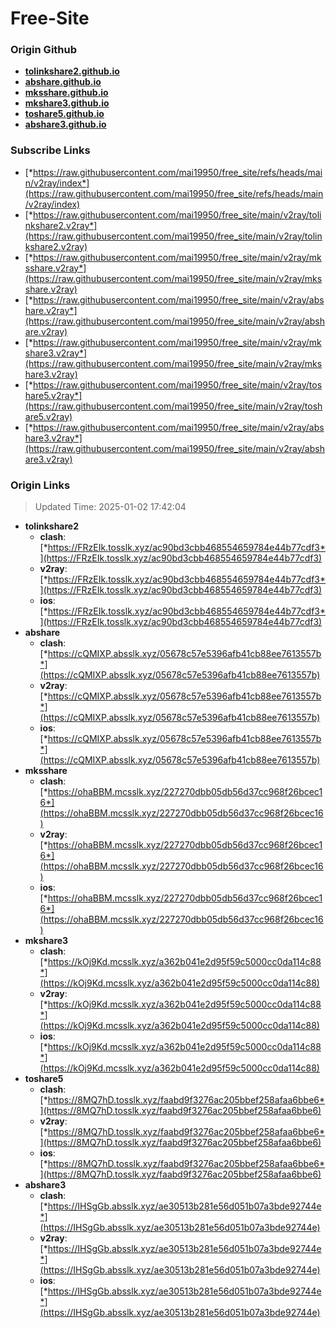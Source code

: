 # Free-Site

### Origin Github

- [**tolinkshare2.github.io**](https://github.com/tolinkshare2/tolinkshare2.github.io)
- [**abshare.github.io**](https://github.com/abshare/abshare.github.io)
- [**mksshare.github.io**](https://github.com/mksshare/mksshare.github.io)
- [**mkshare3.github.io**](https://github.com/mkshare3/mkshare3.github.io)
- [**toshare5.github.io**](https://github.com/toshare5/toshare5.github.io)
- [**abshare3.github.io**](https://github.com/abshare3/abshare3.github.io)

### Subscribe Links

- [*https://raw.githubusercontent.com/mai19950/free_site/refs/heads/main/v2ray/index*](https://raw.githubusercontent.com/mai19950/free_site/refs/heads/main/v2ray/index)
- [*https://raw.githubusercontent.com/mai19950/free_site/main/v2ray/tolinkshare2.v2ray*](https://raw.githubusercontent.com/mai19950/free_site/main/v2ray/tolinkshare2.v2ray)
- [*https://raw.githubusercontent.com/mai19950/free_site/main/v2ray/mksshare.v2ray*](https://raw.githubusercontent.com/mai19950/free_site/main/v2ray/mksshare.v2ray)
- [*https://raw.githubusercontent.com/mai19950/free_site/main/v2ray/abshare.v2ray*](https://raw.githubusercontent.com/mai19950/free_site/main/v2ray/abshare.v2ray)
- [*https://raw.githubusercontent.com/mai19950/free_site/main/v2ray/mkshare3.v2ray*](https://raw.githubusercontent.com/mai19950/free_site/main/v2ray/mkshare3.v2ray)
- [*https://raw.githubusercontent.com/mai19950/free_site/main/v2ray/toshare5.v2ray*](https://raw.githubusercontent.com/mai19950/free_site/main/v2ray/toshare5.v2ray)
- [*https://raw.githubusercontent.com/mai19950/free_site/main/v2ray/abshare3.v2ray*](https://raw.githubusercontent.com/mai19950/free_site/main/v2ray/abshare3.v2ray)

### Origin Links

> Updated Time: 2025-01-02 17:42:04

- **tolinkshare2**
  - **clash**: [*https://FRzEIk.tosslk.xyz/ac90bd3cbb468554659784e44b77cdf3*](https://FRzEIk.tosslk.xyz/ac90bd3cbb468554659784e44b77cdf3)
  - **v2ray**: [*https://FRzEIk.tosslk.xyz/ac90bd3cbb468554659784e44b77cdf3*](https://FRzEIk.tosslk.xyz/ac90bd3cbb468554659784e44b77cdf3)
  - **ios**: [*https://FRzEIk.tosslk.xyz/ac90bd3cbb468554659784e44b77cdf3*](https://FRzEIk.tosslk.xyz/ac90bd3cbb468554659784e44b77cdf3)
- **abshare**
  - **clash**: [*https://cQMIXP.absslk.xyz/05678c57e5396afb41cb88ee7613557b*](https://cQMIXP.absslk.xyz/05678c57e5396afb41cb88ee7613557b)
  - **v2ray**: [*https://cQMIXP.absslk.xyz/05678c57e5396afb41cb88ee7613557b*](https://cQMIXP.absslk.xyz/05678c57e5396afb41cb88ee7613557b)
  - **ios**: [*https://cQMIXP.absslk.xyz/05678c57e5396afb41cb88ee7613557b*](https://cQMIXP.absslk.xyz/05678c57e5396afb41cb88ee7613557b)
- **mksshare**
  - **clash**: [*https://ohaBBM.mcsslk.xyz/227270dbb05db56d37cc968f26bcec16*](https://ohaBBM.mcsslk.xyz/227270dbb05db56d37cc968f26bcec16)
  - **v2ray**: [*https://ohaBBM.mcsslk.xyz/227270dbb05db56d37cc968f26bcec16*](https://ohaBBM.mcsslk.xyz/227270dbb05db56d37cc968f26bcec16)
  - **ios**: [*https://ohaBBM.mcsslk.xyz/227270dbb05db56d37cc968f26bcec16*](https://ohaBBM.mcsslk.xyz/227270dbb05db56d37cc968f26bcec16)
- **mkshare3**
  - **clash**: [*https://kOj9Kd.mcsslk.xyz/a362b041e2d95f59c5000cc0da114c88*](https://kOj9Kd.mcsslk.xyz/a362b041e2d95f59c5000cc0da114c88)
  - **v2ray**: [*https://kOj9Kd.mcsslk.xyz/a362b041e2d95f59c5000cc0da114c88*](https://kOj9Kd.mcsslk.xyz/a362b041e2d95f59c5000cc0da114c88)
  - **ios**: [*https://kOj9Kd.mcsslk.xyz/a362b041e2d95f59c5000cc0da114c88*](https://kOj9Kd.mcsslk.xyz/a362b041e2d95f59c5000cc0da114c88)
- **toshare5**
  - **clash**: [*https://8MQ7hD.tosslk.xyz/faabd9f3276ac205bbef258afaa6bbe6*](https://8MQ7hD.tosslk.xyz/faabd9f3276ac205bbef258afaa6bbe6)
  - **v2ray**: [*https://8MQ7hD.tosslk.xyz/faabd9f3276ac205bbef258afaa6bbe6*](https://8MQ7hD.tosslk.xyz/faabd9f3276ac205bbef258afaa6bbe6)
  - **ios**: [*https://8MQ7hD.tosslk.xyz/faabd9f3276ac205bbef258afaa6bbe6*](https://8MQ7hD.tosslk.xyz/faabd9f3276ac205bbef258afaa6bbe6)
- **abshare3**
  - **clash**: [*https://IHSgGb.absslk.xyz/ae30513b281e56d051b07a3bde92744e*](https://IHSgGb.absslk.xyz/ae30513b281e56d051b07a3bde92744e)
  - **v2ray**: [*https://IHSgGb.absslk.xyz/ae30513b281e56d051b07a3bde92744e*](https://IHSgGb.absslk.xyz/ae30513b281e56d051b07a3bde92744e)
  - **ios**: [*https://IHSgGb.absslk.xyz/ae30513b281e56d051b07a3bde92744e*](https://IHSgGb.absslk.xyz/ae30513b281e56d051b07a3bde92744e)
